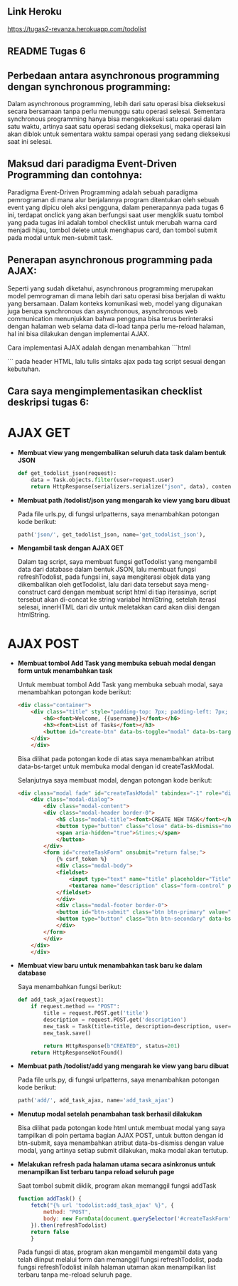 ## Link Heroku
https://tugas2-revanza.herokuapp.com/todolist

## README Tugas 6

## Perbedaan antara asynchronous programming dengan synchronous programming:
Dalam asynchronous programming, lebih dari satu operasi bisa dieksekusi secara bersamaan tanpa perlu menunggu satu operasi selesai. Sementara synchronous programming hanya bisa mengeksekusi satu operasi dalam satu waktu, artinya saat satu operasi sedang dieksekusi, maka operasi lain akan diblok untuk sementara waktu sampai operasi yang sedang dieksekusi saat ini selesai.

## Maksud dari paradigma Event-Driven Programming dan contohnya:
Paradigma Event-Driven Programming adalah sebuah paradigma pemrograman di mana alur berjalannya program ditentukan oleh sebuah event yang dipicu oleh aksi pengguna, dalam penerapannya pada tugas 6 ini, terdapat onclick yang akan berfungsi saat user mengklik suatu tombol yang pada tugas ini adalah tombol checklist untuk merubah warna card menjadi hijau, tombol delete untuk menghapus card, dan tombol submit pada modal untuk men-submit task.

## Penerapan asynchronous programming pada AJAX:
Seperti yang sudah diketahui, asynchronous programming merupakan model pemrograman di mana lebih dari satu operasi bisa berjalan di waktu yang bersamaan. Dalam konteks komunikasi web, model yang digunakan juga berupa synchronous dan asynchronous, asynchronous web communication menunjukkan bahwa pengguna bisa terus berinteraksi dengan halaman web selama data di-load tanpa perlu me-reload halaman, hal ini bisa dilakukan dengan implementai AJAX.

Cara implementasi AJAX adalah dengan menambahkan ```html 
<script src="https://ajax.googleapis.com/ajax/libs/jquery/3.6.0/jquery.min.js"></script>``` pada header HTML, lalu tulis sintaks ajax pada tag script sesuai dengan kebutuhan.

## Cara saya mengimplementasikan checklist deskripsi tugas 6:
# AJAX GET
- **Membuat view yang mengembalikan seluruh data task dalam bentuk JSON**

    ```python   
    def get_todolist_json(request):
        data = Task.objects.filter(user=request.user)
        return HttpResponse(serializers.serialize("json", data), content_type="application/json")
    ```
- **Membuat path /todolist/json yang mengarah ke view yang baru dibuat**

    Pada file urls.py, di fungsi urlpatterns, saya menambahkan potongan kode berikut:
    ```python 
    path('json/', get_todolist_json, name='get_todolist_json'),
    ```

- **Mengambil task dengan AJAX GET**

    Dalam tag script, saya membuat fungsi getTodolist yang mengambil data dari database dalam bentuk JSON, lalu membuat fungsi refreshTodolist, pada fungsi ini, saya mengiterasi objek data yang dikembalikan oleh getTodolist, lalu dari data tersebut saya meng-construct card dengan membuat script html di tiap iterasinya, script tersebut akan di-concat ke string variabel htmlString, setelah iterasi selesai, innerHTML dari div untuk meletakkan card akan diisi dengan htmlString.

# AJAX POST

- **Membuat tombol Add Task yang membuka sebuah modal dengan form untuk menambahkan task**

    Untuk membuat tombol Add Task yang membuka sebuah modal, saya menambahkan potongan kode berikut:
    ```html 
    <div class="container">
        <div class="title" style="padding-top: 7px; padding-left: 7px; padding-right: 7px;">
            <h6><font>Welcome, {{username}}</font></h6>
            <h3><font>List of Tasks</font></h3>
            <button id="create-btn" data-bs-toggle="modal" data-bs-target="#createTaskModal"><font>Add Task</font></button>
        </div>
        </div>
    ```
    Bisa dilihat pada potongan kode di atas saya menambahkan atribut data-bs-target untuk membuka modal dengan id createTaskModal.

    Selanjutnya saya membuat modal, dengan potongan kode berikut:
    ```html 
    <div class="modal fade" id="createTaskModal" tabindex="-1" role="dialog" aria-hidden="true">
        <div class="modal-dialog">
            <div class="modal-content">
            <div class="modal-header border-0">
                <h5 class="modal-title"><font>CREATE NEW TASK</font></h5>
                <button type="button" class="close" data-bs-dismiss="modal" aria-label="Close">
                <span aria-hidden="true">&times;</span>
                </button>
            </div>
            <form id="createTaskForm" onsubmit="return false;">
                {% csrf_token %}
                <div class="modal-body">
                <fieldset>
                    <input type="text" name="title" placeholder="Title" class="form-control mb-2">
                    <textarea name="description" class="form-control" placeholder="Description" style="height:200px; width:100%"></textarea>
                </fieldset>
                </div>
                <div class="modal-footer border-0">
                <button id="btn-submit" class="btn btn-primary" value="Submit" type="submit" data-bs-dismiss="modal">Submit</button>
                <button type="button" class="btn btn-secondary" data-bs-dismiss="modal">Close</button>
                </div>
            </form>
            </div>
        </div>
        </div>
    ```

- **Membuat view baru untuk menambahkan task baru ke dalam database**

    Saya menambahkan fungsi berikut:
    ```python
    def add_task_ajax(request):
        if request.method == "POST":
            title = request.POST.get('title')
            description = request.POST.get('description')
            new_task = Task(title=title, description=description, user=request.user)
            new_task.save()

            return HttpResponse(b"CREATED", status=201)
        return HttpResponseNotFound()
    ```

- **Membuat path /todolist/add yang mengarah ke view yang baru dibuat**

    Pada file urls.py, di fungsi urlpatterns, saya menambahkan potongan kode berikut:
    ```python 
    path('add/', add_task_ajax, name='add_task_ajax')
    ```

- **Menutup modal setelah penambahan task berhasil dilakukan**

    Bisa dilihat pada potongan kode html untuk membuat modal yang saya tampilkan di poin pertama bagian AJAX POST, untuk button dengan id btn-submit, saya menambahkan atribut data-bs-dismiss dengan value modal, yang artinya setiap submit dilakukan, maka modal akan tertutup.

- **Melakukan refresh pada halaman utama secara asinkronus untuk menampilkan list terbaru tanpa reload seluruh page**

    Saat tombol submit diklik, program akan memanggil fungsi addTask
    ```javascript
    function addTask() {
        fetch("{% url 'todolist:add_task_ajax' %}", {
            method: "POST",
            body: new FormData(document.querySelector('#createTaskForm'))
        }).then(refreshTodolist)
        return false
        }
    ```
    Pada fungsi di atas, program akan mengambil mengambil data yang telah diinput melalui form dan memanggil fungsi refreshTodolist, pada fungsi refreshTodolist inilah halaman utaman akan menampilkan list terbaru tanpa me-reload seluruh page.
